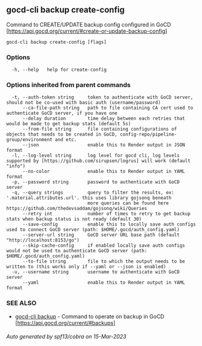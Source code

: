 ## gocd-cli backup create-config

Command to CREATE/UPDATE backup config configured in GoCD [https://api.gocd.org/current/#create-or-update-backup-config]

```
gocd-cli backup create-config [flags]
```

### Options

```
  -h, --help   help for create-config
```

### Options inherited from parent commands

```
  -t, --auth-token string     token to authenticate with GoCD server, should not be co-used with basic auth (username/password)
      --ca-file-path string   path to file containing CA cert used to authenticate GoCD server, if you have one
      --delay duration        time delay between each retries that would be made to get backup stats (default 5s)
      --from-file string      file containing configurations of objects that needs to be created in GoCD, config-repo/pipeline-group/environment and etc.
      --json                  enable this to Render output in JSON format
  -l, --log-level string      log level for gocd cli, log levels supported by [https://github.com/sirupsen/logrus] will work (default "info")
      --no-color              enable this to Render output in YAML format
  -p, --password string       password to authenticate with GoCD server
  -q, --query strings         query to filter the results, ex: '.material.attributes.url'. this uses library gojsonq beneath
                              more queries can be found here https://github.com/thedevsaddam/gojsonq/wiki/Queries
      --retry int             number of times to retry to get backup stats when backup status is not ready (default 30)
      --save-config           enable this to locally save auth configs used to connect GoCD server (path: $HOME/.gocd/auth_config.yaml)
      --server-url string     GoCD server URL base path (default "http://localhost:8153/go")
      --skip-cache-config     if enabled locally save auth configs would not be used to authenticate GoCD server (path: $HOME/.gocd/auth_config.yaml)
      --to-file string        file to which the output needs to be written to (this works only if --yaml or --json is enabled)
  -u, --username string       username to authenticate with GoCD server
      --yaml                  enable this to Render output in YAML format
```

### SEE ALSO

* [gocd-cli backup](gocd-cli_backup.md)	 - Command to operate on backup in GoCD [https://api.gocd.org/current/#backups]

###### Auto generated by spf13/cobra on 15-Mar-2023
